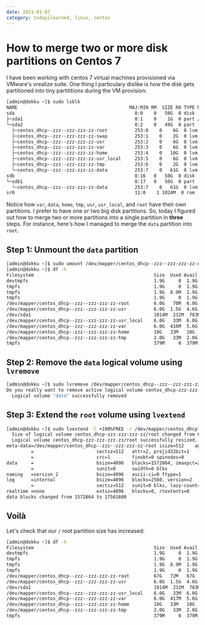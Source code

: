 ```yaml
---
date: 2021-01-07
category: todayilearned, linux, centos
---
```


# How to merge two or more disk partitions on Centos 7

I have been working with centos 7 virtual machines provisioned via VMware's vrealize suite. One thing I particulary dislike is how the disk gets partitioned into tiny partititions during the VM provision:

```bash
[admin@dokku ~]$ sudo lsblk
NAME                                         MAJ:MIN RM  SIZE RO TYPE MOUNTPOINT
sda                                            8:0    0   50G  0 disk
├─sda1                                         8:1    0    1G  0 part /boot
└─sda2                                         8:2    0   49G  0 part
  ├─centos_dhcp--zzz--zzz-zzz-zz-root          253:0    0    6G  0 lvm  /
  ├─centos_dhcp--zzz--zzz-zzz-zz-swap          253:1    0    2G  0 lvm  [SWAP]
  ├─centos_dhcp--zzz--zzz-zzz-zz-usr           253:2    0    6G  0 lvm  /usr
  ├─centos_dhcp--zzz--zzz-zzz-zz-var           253:3    0    6G  0 lvm  /var
  ├─centos_dhcp--zzz--zzz-zzz-zz-home          253:4    0   10G  0 lvm  /home
  ├─centos_dhcp--zzz--zzz-zzz-zz-usr_local     253:5    0    6G  0 lvm  /usr/local
  ├─centos_dhcp--zzz--zzz-zzz-zz-tmp           253:6    0    2G  0 lvm  /tmp
  └─centos_dhcp--zzz--zzz-zzz-zz-data          253:7    0   61G  0 lvm  /data
sdb                                            8:16   0   50G  0 disk
└─sdb1                                         8:17   0   50G  0 part
  └─centos_dhcp--zzz--zzz-zzz-zz-data          253:7    0   61G  0 lvm  /data
sr0                                            11:0    1 1024M  0 rom
```

Notice how `var`, `data`, `home`, `tmp`, `usr`, `usr_local`, and `root` have their own partitions. I prefer to have one or two big disk partitions. So, today I figured out how to merge two or more partitions into a single partition in **three** steps. For instance, here's how I managed to merge the `data` partition into `root`.

## Step 1: Unmount the `data` partition

```bash
[admin@dokku ~]$ sudo umount /dev/mapper/centos_dhcp--zzz--zzz-zzz-zz-data
[admin@dokku ~]$ df -h
Filesystem                                            Size  Used Avail Use% Mounted on
devtmpfs                                              1.9G     0  1.9G   0% /dev
tmpfs                                                 1.9G     0  1.9G   0% /dev/shm
tmpfs                                                 1.9G  8.9M  1.9G   1% /run
tmpfs                                                 1.9G     0  1.9G   0% /sys/fs/cgroup
/dev/mapper/centos_dhcp--zzz--zzz-zzz-zz-root         6.0G   70M  6.0G   2% /
/dev/mapper/centos_dhcp--zzz--zzz-zzz-zz-usr          6.0G  1.5G  4.6G  24% /usr
/dev/sda1                                             1014M  232M  783M  23% /boot
/dev/mapper/centos_dhcp--zzz--zzz-zzz-zz-usr_local    6.0G   33M  6.0G   1% /usr/local
/dev/mapper/centos_dhcp--zzz--zzz-zzz-zz-var          6.0G  416M  5.6G   7% /var
/dev/mapper/centos_dhcp--zzz--zzz-zzz-zz-home         10G   33M   10G   1% /home
/dev/mapper/centos_dhcp--zzz--zzz-zzz-zz-tmp          2.0G   33M  2.0G   2% /tmp
tmpfs                                                 379M     0  379M   0% /run/user/1001
```

## Step 2: Remove the `data` logical volume using `lvremove`

```bash
[admin@dokku ~]$ sudo lvremove /dev/mapper/centos_dhcp--zzz--zzz-zzz-zz-data
Do you really want to remove active logical volume centos_dhcp-zzz-zzz-zzz-zz/data? [y/n]: y
  Logical volume "data" successfully removed
```

## Step 3: Extend the `root` volume using `lvextend`

```bash
[admin@dokku ~]$ sudo lvextend -l +100%FREE -r /dev/mapper/centos_dhcp--zzz--zzz-zzz-zz-root
  Size of logical volume centos_dhcp-zzz-zzz-zzz-zz/root changed from 6.00 GiB (1536 extents) to 66.99 GiB (17150 extents).
  Logical volume centos_dhcp-zzz-zzz-zzz-zz/root successfully resized.
meta-data=/dev/mapper/centos_dhcp--zzz--zzz-zzz-zz-root isize=512    agcount=4, agsize=393216 blks
         =                       sectsz=512   attr=2, projid32bit=1
         =                       crc=1        finobt=0 spinodes=0
data     =                       bsize=4096   blocks=1572864, imaxpct=25
         =                       sunit=0      swidth=0 blks
naming   =version 2              bsize=4096   ascii-ci=0 ftype=1
log      =internal               bsize=4096   blocks=2560, version=2
         =                       sectsz=512   sunit=0 blks, lazy-count=1
realtime =none                   extsz=4096   blocks=0, rtextents=0
data blocks changed from 1572864 to 17561600
```

## Voilà

Let's check that our `/` root partition size has increased:

```bash
[admin@dokku ~]$ df -h
Filesystem                                            Size  Used Avail Use% Mounted on
devtmpfs                                              1.9G     0  1.9G   0% /dev
tmpfs                                                 1.9G     0  1.9G   0% /dev/shm
tmpfs                                                 1.9G  8.9M  1.9G   1% /run
tmpfs                                                 1.9G     0  1.9G   0% /sys/fs/cgroup
/dev/mapper/centos_dhcp--zzz--zzz-zzz-zz-root         67G   72M   67G   1% /
/dev/mapper/centos_dhcp--zzz--zzz-zzz-zz-usr          6.0G  1.5G  4.6G  24% /usr
/dev/sda1                                             1014M  232M  783M  23% /boot
/dev/mapper/centos_dhcp--zzz--zzz-zzz-zz-usr_local    6.0G   33M  6.0G   1% /usr/local
/dev/mapper/centos_dhcp--zzz--zzz-zzz-zz-var          6.0G  417M  5.6G   7% /var
/dev/mapper/centos_dhcp--zzz--zzz-zzz-zz-home         10G   33M   10G   1% /home
/dev/mapper/centos_dhcp--zzz--zzz-zzz-zz-tmp          2.0G   33M  2.0G   2% /tmp
tmpfs                                                 379M     0  379M   0% /run/user/1001
```
